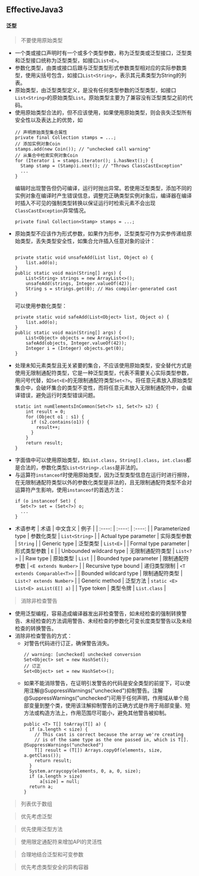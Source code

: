 ## EffectiveJava3

#### 泛型

> 不要使用原始类型
  * 一个类或接口声明时有一个或多个类型参数，称为泛型类或泛型接口，泛型类和泛型接口统称为泛型类型，如接口```List<E>```。
  * 参数化类型，由类或接口后跟与泛型类型形式参数类型相对应的实际参数类型，使用尖括号包含，如接口```List<String>```，表示其元素类型为String的列表。
  * 原始类型，由泛型类型定义，是没有任何类型参数的泛型类型，如接口```List<String>```的原始类型```List```。原始类型主要为了兼容没有泛型类型之前的代码。
  * 使用原始类型合法的，但不应该使用，如果使用原始类型，则会丧失泛型所有安全性以及表达上的优势，如
    ```
    // 声明原始类型集合属性
    private final Collection stamps = ...;
    // 添加实例对象Coin
    stamps.add(new Coin()); // "unchecked call warning"
    // 从集合中检索实例对象Coin
    for (Iterator i = stamps.iterator(); i.hasNext();) {
      Stamp stamp = (Stamp)i.next(); // "Throws ClassCastException"
      ...
    }
    ```
    编辑时出现警告但仍可编译，运行时抛出异常。若使用泛型类型，添加不同的实例对象在编译时产生错误信息，调整完正确类型实例对象后，编译器在编译时插入不可见的强制类型转换以保证运行时检索元素不会出现```ClassCastException```异常情况。
    ```
    private final Collection<Stamp> stamps = ...;
    ```
  * 原始类型不应该作为形式参数，如果作为形参，泛型类型可作为实参传递给原始类型，丢失类型安全性，如集合允许插入任意对象的设计：
    ```
  
    private static void unsafeAdd(List list, Object o) { 
        list.add(o); 
    }
    public static void main(String[] args) { 
        List<String> strings = new ArrayList<>(); 
        unsafeAdd(strings, Integer.valueOf(42)); 
        String s = strings.get(0); // Has compiler-generated cast 
    }
    ```
    可以使用参数化类型：
    ```
    private static void safeAdd(List<Object> list, Object o) { 
        list.add(o); 
    }
    public static void main(String[] args) { 
        List<Object> objects = new ArrayList<>(); 
        safeAdd(objects, Integer.valueOf(42)); 
        Integer i = (Integer) objects.get(0); 
    }
    ```
  * 处理未知元素类型且无关紧要的集合，不应该使用原始类型，安全替代方式是使用无限制通配符类型，它是一种泛型类型，代表不需要关心实际类型参数，用问号代替，如```Set<E>```的无限制通配符类型```Set<?>```。将任意元素放入原始类型集合中，会破坏集合的类型不变性，而将任意元素放入无限制通配符中，会编译错误，避免运行时类型错误问题。
    ```
    static int numElementsInCommon(Set<?> s1, Set<?> s2) { 
        int result = 0;
        for (Object o1 : s1) { 
          if (s2.contains(o1)) { 
            result++; 
          }
        }
        return result; 
    }
    ```
  * 字面值中可以使用原始类型，如```List.class```，```String[].class```，```int.class```都是合法的，参数化类型```List<String>.class```是非法的。
  * 与运算符```instanceof```时使用原始类型，因为泛型类型信息在运行时进行擦除，在无限制通配符类型以外的参数化类型是非法的，且无限制通配符类型不会对运算符产生影响，使用```instanceof```的首选方法：
    ```
    if (o instanceof Set) {
      Set<?> set = (Set<?>) o;
      ...
    }
    ```
  * 术语参考
    | 术语 | 中文含义 | 例子 |
    | :----: | :----: | :----: |
    | Parameterized type | 参数化类型 | ```List<String>``` |
    | Actual type parameter | 实际类型参数 | ```String``` |
    | Generic type | 泛型类型 | ```List<E>``` |
    | Formal type parameter | 形式类型参数 | ```E``` |
    | Unbounded wildcard type | 无限制通配符类型 | ```List<?>``` |
    | Raw type | 原始类型 | ```List``` |
    | Bounded type parameter | 限制通配符参数 | ```<E extends Number>``` |
    | Recursive type bound | 递归类型限制 | ```<T extends Comparable<T>>``` |
    | Bounded wildcard type | 限制通配符类型 | ```List<? extends Number>``` |
    | Generic method | 泛型方法 | ```static <E> List<E> asList(E[] a)``` |
    | Type token | 类型令牌 | ```List.class``` |

> 消除非检查警告
  * 使用泛型编程，容易造成编译器发出非检查警告，如未经检查的强制转换警告、未经检查的方法调用警告、未经检查的参数化可变长度类型警告以及未经检查的转换警告。
  * 消除非检查警告的方式：
    * 对警告代码进行订正，确保警告消失。
      ```
      // warning: [unchecked] unchecked conversion
      Set<Object> set = new HashSet();
      // 订正
      Set<Object> set = new HashSet<>();
      ```
    * 如果不能消除警告，在证明引发警告的代码是安全类型的前提下，可以使用注解@SuppressWarnings("unchecked")抑制警告。注解@SuppressWarnings("unchecked")可用于任何声明，作用域从单个局部变量到整个类，使用该注解抑制警告的正确方式是作用于局部变量、短方法或构造方法上，作用范围尽可能小，避免其他警告被抑制。
      ```
      public <T> T[] toArray(T[] a) { 
        if (a.length < size) { 
          // This cast is correct because the array we're creating 
          // is of the same type as the one passed in, which is T[]. @SuppressWarnings("unchecked") 
          T[] result = (T[]) Arrays.copyOf(elements, size, a.getClass()); 
          return result; 
        }
        System.arraycopy(elements, 0, a, 0, size); 
        if (a.length > size) 
            a[size] = null; 
        return a; 
      }
      ```

> 列表优于数组

> 优先考虑泛型

> 优先使用泛型方法

> 使用限定通配符来增加API的灵活性

> 合理地结合泛型和可变参数

> 优先考虑类型安全的异构容器